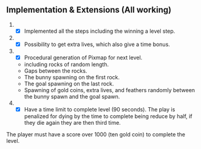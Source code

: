 ## Implementation & Extensions (All working) ##

1. - [x] Implemented all the steps including the winning a level step.
2. - [x] Possibility to get extra lives, which also give a time bonus.
3. - [x] Procedural generation of Pixmap for next level.
	*  including rocks of random length.
	*  Gaps between the rocks.
	*  The bunny spawning on the first rock.
	*  The goal spawning on the last rock.
	*  Spawning of gold coins, extra lives, and feathers randomly between the bunny spawn and the goal spawn.
4. - [x] Have a time limit to complete level (90 seconds). The play is penalized for dying by the time to complete being reduce by half, if they die again they are then third time.

The player must have a score over 1000 (ten gold coin) to complete the level.
